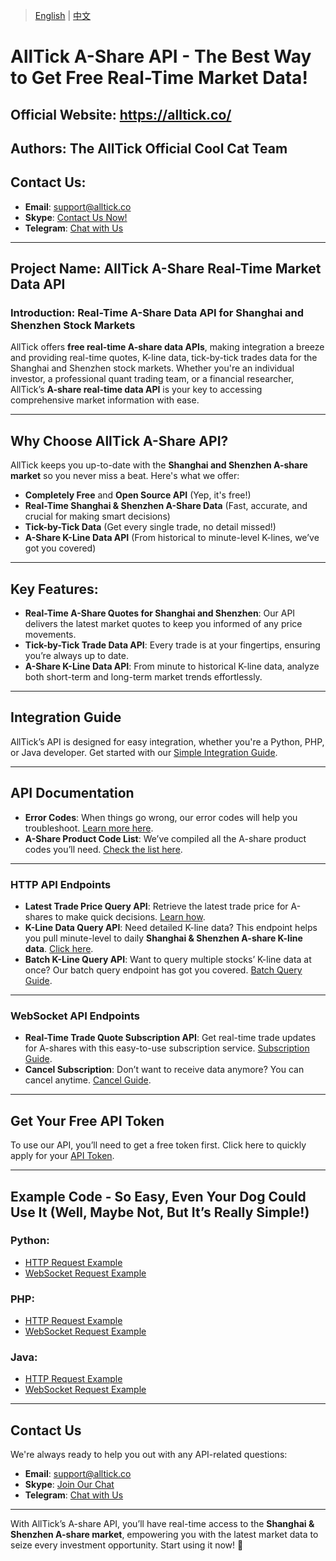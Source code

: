 > [English](./README.md) | [中文](./README_cn.md)

# AllTick A-Share API - The Best Way to Get Free Real-Time Market Data!

## Official Website: https://alltick.co/
## Authors: The AllTick Official Cool Cat Team  
## Contact Us:  
- **Email**: [support@alltick.co](mailto:support@alltick.co)  
- **Skype**: [Contact Us Now!](https://join.skype.com/invite/xokTc695huNu)  
- **Telegram**: [Chat with Us](https://t.me/alltick001)  

---

## Project Name: AllTick A-Share Real-Time Market Data API

### Introduction: Real-Time A-Share Data API for Shanghai and Shenzhen Stock Markets  
AllTick offers **free real-time A-share data APIs**, making integration a breeze and providing real-time quotes, K-line data, tick-by-tick trades data for the Shanghai and Shenzhen stock markets. Whether you're an individual investor, a professional quant trading team, or a financial researcher, AllTick’s **A-share real-time data API** is your key to accessing comprehensive market information with ease.

---

## Why Choose AllTick A-Share API?  
AllTick keeps you up-to-date with the **Shanghai and Shenzhen A-share market** so you never miss a beat. Here's what we offer:

- **Completely Free** and **Open Source API** (Yep, it's free!)
- **Real-Time Shanghai & Shenzhen A-Share Data** (Fast, accurate, and crucial for making smart decisions)
- **Tick-by-Tick Data** (Get every single trade, no detail missed!)
- **A-Share K-Line Data API** (From historical to minute-level K-lines, we’ve got you covered)

---

## Key Features:

- **Real-Time A-Share Quotes for Shanghai and Shenzhen**: Our API delivers the latest market quotes to keep you informed of any price movements.
- **Tick-by-Tick Trade Data API**: Every trade is at your fingertips, ensuring you’re always up to date.
- **A-Share K-Line Data API**: From minute to historical K-line data, analyze both short-term and long-term market trends effortlessly.

---

## Integration Guide  
AllTick’s API is designed for easy integration, whether you're a Python, PHP, or Java developer. Get started with our [Simple Integration Guide](./access_guide_cn.md).

---

## API Documentation

- **Error Codes**: When things go wrong, our error codes will help you troubleshoot. [Learn more here](./error_code_description_cn.md).  
- **A-Share Product Code List**: We’ve compiled all the A-share product codes you’ll need. [Check the list here](./product_code_list_A_stock_cn.md).

---

### HTTP API Endpoints

- **Latest Trade Price Query API**: Retrieve the latest trade price for A-shares to make quick decisions. [Learn how](./http_interface/latest_transaction_price_query_cn.md).  
- **K-Line Data Query API**: Need detailed K-line data? This endpoint helps you pull minute-level to daily **Shanghai & Shenzhen A-share K-line data**. [Click here](./http_interface/kline_query_cn.md).  
- **Batch K-Line Query API**: Want to query multiple stocks’ K-line data at once? Our batch query endpoint has got you covered. [Batch Query Guide](./http_interface/batch_kline_query_cn.md).

---

### WebSocket API Endpoints

- **Real-Time Trade Quote Subscription API**: Get real-time trade updates for A-shares with this easy-to-use subscription service. [Subscription Guide](./websocket_interface/realtime_transaction_quote_subscription_cn.md).  
- **Cancel Subscription**: Don’t want to receive data anymore? You can cancel anytime. [Cancel Guide](./websocket_interface/cancel_realtime_quote_subscription_cn.md).

---

## Get Your Free API Token  
To use our API, you’ll need to get a free token first. Click here to quickly apply for your [API Token](./token_application_cn.md).

---

## Example Code - So Easy, Even Your Dog Could Use It (Well, Maybe Not, But It’s Really Simple!)

### Python:
- [HTTP Request Example](./example/python/http_python_example.py)
- [WebSocket Request Example](./example/python/websocket_python_example.py)

### PHP:
- [HTTP Request Example](./example/php/php_http_curl.php)
- [WebSocket Request Example](./example/php/php_websocket_workerman.php)

### Java:
- [HTTP Request Example](./example/java/HttpJavaExample.java)
- [WebSocket Request Example](./example/java/WebSocketJavaExample.java)

---

## Contact Us  
We're always ready to help you out with any API-related questions:

- **Email**: [support@alltick.co](mailto:support@alltick.co)  
- **Skype**: [Join Our Chat](https://join.skype.com/invite/xokTc695huNu)  
- **Telegram**: [Chat with Us](https://t.me/alltick001)  

---

With AllTick’s A-share API, you’ll have real-time access to the **Shanghai & Shenzhen A-share market**, empowering you with the latest market data to seize every investment opportunity. Start using it now! 🚀
